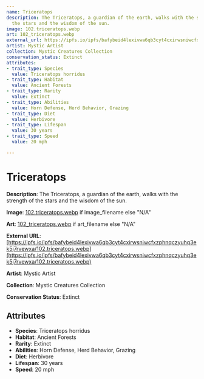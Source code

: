 ```yaml
---
name: Triceratops
description: The Triceratops, a guardian of the earth, walks with the strength of
  the stars and the wisdom of the sun.
image: 102.triceratops.webp
art: 102_triceratops.webp
external_url: https://ipfs.io/ipfs/bafybeid4lexivwa6qb3cyt4cxirwsniwcfxzphnqczyuhq3ek5j7rvewxa/102.triceratops.webp
artist: Mystic Artist
collection: Mystic Creatures Collection
conservation_status: Extinct
attributes:
- trait_type: Species
  value: Triceratops horridus
- trait_type: Habitat
  value: Ancient Forests
- trait_type: Rarity
  value: Extinct
- trait_type: Abilities
  value: Horn Defense, Herd Behavior, Grazing
- trait_type: Diet
  value: Herbivore
- trait_type: Lifespan
  value: 30 years
- trait_type: Speed
  value: 20 mph

---
```


# Triceratops

**Description**: The Triceratops, a guardian of the earth, walks with the strength of the stars and the wisdom of the sun.

**Image**: [102.triceratops.webp](./102.triceratops.webp) if image_filename else "N/A"

**Art**: [102_triceratops.webp](./102_triceratops.webp) if art_filename else "N/A"

**External URL**: [https://ipfs.io/ipfs/bafybeid4lexivwa6qb3cyt4cxirwsniwcfxzphnqczyuhq3ek5j7rvewxa/102.triceratops.webp](https://ipfs.io/ipfs/bafybeid4lexivwa6qb3cyt4cxirwsniwcfxzphnqczyuhq3ek5j7rvewxa/102.triceratops.webp)

**Artist**: Mystic Artist

**Collection**: Mystic Creatures Collection

**Conservation Status**: Extinct

## Attributes
- **Species**: Triceratops horridus
- **Habitat**: Ancient Forests
- **Rarity**: Extinct
- **Abilities**: Horn Defense, Herd Behavior, Grazing
- **Diet**: Herbivore
- **Lifespan**: 30 years
- **Speed**: 20 mph
